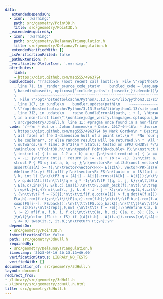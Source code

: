 ```yaml
---
data:
  _extendedDependsOn:
  - icon: ':warning:'
    path: src/geometry/Point3D.h
    title: src/geometry/Point3D.h
  _extendedRequiredBy:
  - icon: ':warning:'
    path: src/geometry/DelaunayTriangulation.h
    title: src/geometry/DelaunayTriangulation.h
  _extendedVerifiedWith: []
  _isVerificationFailed: false
  _pathExtension: h
  _verificationStatusIcon: ':warning:'
  attributes:
    links:
    - https://gist.github.com/msg555/4963794
  bundledCode: "Traceback (most recent call last):\n  File \"/opt/hostedtoolcache/Python/3.13.5/x64/lib/python3.13/site-packages/onlinejudge_verify/documentation/build.py\"\
    , line 71, in _render_source_code_stat\n    bundled_code = language.bundle(stat.path,\
    \ basedir=basedir, options={'include_paths': [basedir]}).decode()\n          \
    \         ~~~~~~~~~~~~~~~^^^^^^^^^^^^^^^^^^^^^^^^^^^^^^^^^^^^^^^^^^^^^^^^^^^^^^^^^^^^^^^^^^\n\
    \  File \"/opt/hostedtoolcache/Python/3.13.5/x64/lib/python3.13/site-packages/onlinejudge_verify/languages/cplusplus.py\"\
    , line 187, in bundle\n    bundler.update(path)\n    ~~~~~~~~~~~~~~^^^^^^\n  File\
    \ \"/opt/hostedtoolcache/Python/3.13.5/x64/lib/python3.13/site-packages/onlinejudge_verify/languages/cplusplus_bundle.py\"\
    , line 312, in update\n    raise BundleErrorAt(path, i + 1, \"#pragma once found\
    \ in a non-first line\")\nonlinejudge_verify.languages.cplusplus_bundle.BundleErrorAt:\
    \ src/geometry/3dHull.h: line 11: #pragma once found in a non-first line\n"
  code: "/**\n * Author: Johan Sannemo\n * Date: 2017-04-18\n * Source: derived from\
    \ https://gist.github.com/msg555/4963794 by Mark Gordon\n * Description: Computes\
    \ all faces of the 3-dimension hull of a point set.\n *  *No four points must\
    \ be coplanar*, or else random results will be returned.\n *  All faces will point\
    \ outwards.\n * Time: O(n^2)\n * Status: tested on SPOJ CH3D\n */\n#pragma once\n\
    \n#include \"Point3D.h\"\n\ntypedef Point3D<double> P3;\n\nstruct PR {\n\tvoid\
    \ ins(int x) { (a == -1 ? a : b) = x; }\n\tvoid rem(int x) { (a == x ? a : b)\
    \ = -1; }\n\tint cnt() { return (a != -1) + (b != -1); }\n\tint a, b;\n};\n\n\
    struct F { P3 q; int a, b, c; };\n\nvector<F> hull3d(const vector<P3>& A) {\n\t\
    assert(sz(A) >= 4);\n\tvector<vector<PR>> E(sz(A), vector<PR>(sz(A), {-1, -1}));\n\
    #define E(x,y) E[f.x][f.y]\n\tvector<F> FS;\n\tauto mf = [&](int i, int j, int\
    \ k, int l) {\n\t\tP3 q = (A[j] - A[i]).cross((A[k] - A[i]));\n\t\tif (q.dot(A[l])\
    \ > q.dot(A[i]))\n\t\t\tq = q * -1;\n\t\tF f{q, i, j, k};\n\t\tE(a,b).ins(k);\
    \ E(a,c).ins(j); E(b,c).ins(i);\n\t\tFS.push_back(f);\n\t};\n\trep(i,0,4) rep(j,i+1,4)\
    \ rep(k,j+1,4)\n\t\tmf(i, j, k, 6 - i - j - k);\n\n\trep(i,4,sz(A)) {\n\t\trep(j,0,sz(FS))\
    \ {\n\t\t\tF f = FS[j];\n\t\t\tif(f.q.dot(A[i]) > f.q.dot(A[f.a])) {\n\t\t\t\t\
    E(a,b).rem(f.c);\n\t\t\t\tE(a,c).rem(f.b);\n\t\t\t\tE(b,c).rem(f.a);\n\t\t\t\t\
    swap(FS[j--], FS.back());\n\t\t\t\tFS.pop_back();\n\t\t\t}\n\t\t}\n\t\tint nw\
    \ = sz(FS);\n\t\trep(j,0,nw) {\n\t\t\tF f = FS[j];\n#define C(a, b, c) if (E(a,b).cnt()\
    \ != 2) mf(f.a, f.b, i, f.c);\n\t\t\tC(a, b, c); C(a, c, b); C(b, c, a);\n\t\t\
    }\n\t}\n\tfor (F& it : FS) if ((A[it.b] - A[it.a]).cross(\n\t\tA[it.c] - A[it.a]).dot(it.q)\
    \ <= 0) swap(it.c, it.b);\n\treturn FS;\n};\n"
  dependsOn:
  - src/geometry/Point3D.h
  isVerificationFile: false
  path: src/geometry/3dHull.h
  requiredBy:
  - src/geometry/DelaunayTriangulation.h
  timestamp: '2025-07-19 20:25:13+09:00'
  verificationStatus: LIBRARY_NO_TESTS
  verifiedWith: []
documentation_of: src/geometry/3dHull.h
layout: document
redirect_from:
- /library/src/geometry/3dHull.h
- /library/src/geometry/3dHull.h.html
title: src/geometry/3dHull.h
---
```

